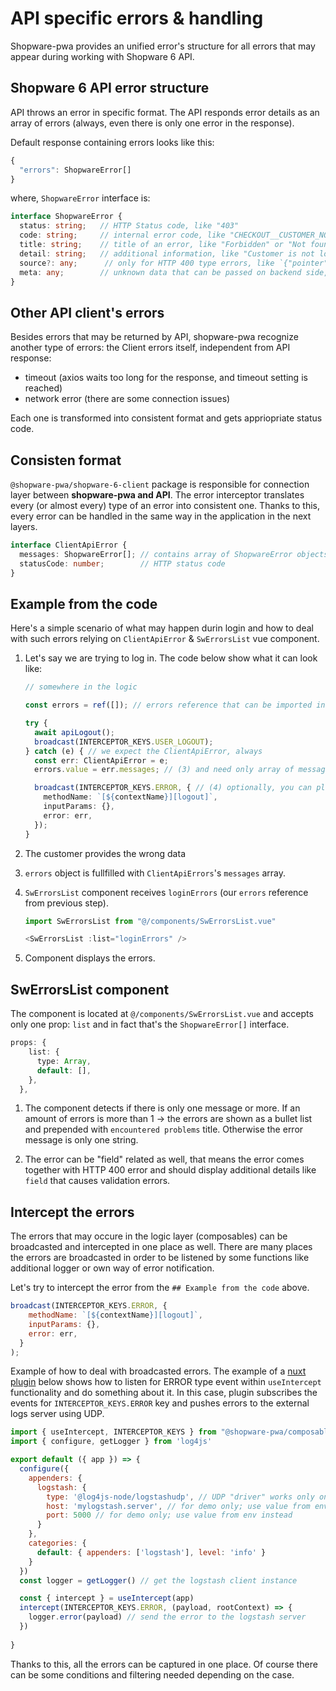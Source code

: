# API specific errors & handling

Shopware-pwa provides an unified error's structure for all errors that may appear during working with Shopware 6 API.

## Shopware 6 API error structure

API throws an error in specific format. The API responds error details as an array of errors (always, even there is only one error in the response).

Default response containing errors looks like this:
```ts
{
  "errors": ShopwareError[]
}

```
where, `ShopwareError` interface is:
```ts
interface ShopwareError {
  status: string;   // HTTP Status code, like "403"
  code: string;     // internal error code, like "CHECKOUT__CUSTOMER_NOT_LOGGED_IN", or "VIOLATION::IS_BLANK_ERROR"
  title: string;    // title of an error, like "Forbidden" or "Not found"
  detail: string;   // additional information, like "Customer is not logged in."
  source?: any;      // only for HTTP 400 type errors, like `{"pointer": "/email"}`
  meta: any;        // unknown data that can be passed on backend side, like stacktrace in API's development mode
}
```

## Other API client's errors

Besides errors that may be returned by API, shopware-pwa recognize another type of errors: the Client errors itself, independent from API response:
- timeout (axios waits too long for the response, and timeout setting is reached)
- network error (there are some connection issues)

Each one is transformed into consistent format and gets appriopriate status code.

## Consisten format

`@shopware-pwa/shopware-6-client` package is responsible for connection layer between **shopware-pwa and API**. The error interceptor translates every (or almost every) type of an error into consistent one. Thanks to this, every error can be handled in the same way in the application in the next layers. 


```ts
interface ClientApiError {
  messages: ShopwareError[]; // contains array of ShopwareError objects, even if it's an issue on axios side
  statusCode: number;        // HTTP status code
}
```

## Example from the code

Here's a simple scenario of what may happen durin login and how to deal with such errors relying on `ClientApiError` & `SwErrorsList` vue component.

1. Let's say we are trying to log in. The code below show what it can look like:

    ```ts
    // somewhere in the logic

    const errors = ref([]); // errors reference that can be imported in the Vue component.

    try {
      await apiLogout();
      broadcast(INTERCEPTOR_KEYS.USER_LOGOUT);
    } catch (e) { // we expect the ClientApiError, always
      const err: ClientApiError = e;
      errors.value = err.messages; // (3) and need only array of messages to be displayed later on

      broadcast(INTERCEPTOR_KEYS.ERROR, { // (4) optionally, you can plug into broadcasted error using interceptors (useIntercept composable) to show notifications or do something with an error.
        methodName: `[${contextName}][logout]`,
        inputParams: {},
        error: err,
      });
    } 

    ```

2. The customer provides the wrong data
3. `errors` object is fullfilled with `ClientApiErrors`'s `messages` array.
4. `SwErrorsList` component receives `loginErrors` (our `errors` reference from previous step).
    ```js
    import SwErrorsList from "@/components/SwErrorsList.vue"

    <SwErrorsList :list="loginErrors" />
    ```
5. Component displays the errors.

## SwErrorsList component

The component is located at `@/components/SwErrorsList.vue` and accepts only one prop: `list` and in fact that's the `ShopwareError[]` interface.

```ts
props: {
    list: {
      type: Array,
      default: [],
    },
  },
```

1. The component detects if there is only one message or more. If an amount of errors is more than 1 -> the errors are shown as a bullet list and prepended with `encountered problems` title. Otherwise the error message is only one string.

2. The error can be "field" related as well, that means the error comes together with HTTP 400 error and should display additional details like `field` that causes validation errors.


## Intercept the errors

The errors that may occure in the logic layer (composables) can be broadcasted and intercepted in one place as well. There are many places the errors are broadcasted in order to be listened by some functions like additional logger or own way of error notification.

Let's try to intercept the error from the `## Example from the code` above. 

```js
broadcast(INTERCEPTOR_KEYS.ERROR, {
    methodName: `[${contextName}][logout]`,
    inputParams: {},
    error: err,
  }
);
```

Example of how to deal with broadcasted errors. The example of a [nuxt plugin](https://nuxtjs.org/docs/2.x/directory-structure/plugins) below shows how to listen for ERROR type event within `useIntercept` functionality and do something about it. In this case, plugin subscribes the events for `INTERCEPTOR_KEYS.ERROR` key and pushes errors to the external logs server using UDP.

```js
import { useIntercept, INTERCEPTOR_KEYS } from "@shopware-pwa/composables"
import { configure, getLogger } from 'log4js'

export default ({ app }) => {
  configure({
    appenders: {
      logstash: {
        type: '@log4js-node/logstashudp', // UDP "driver" works only on SSR
        host: 'mylogstash.server', // for demo only; use value from env instead
        port: 5000 // for demo only; use value from env instead
      }
    },
    categories: {
      default: { appenders: ['logstash'], level: 'info' }
    }
  })
  const logger = getLogger() // get the logstash client instance

  const { intercept } = useIntercept(app)
  intercept(INTERCEPTOR_KEYS.ERROR, (payload, rootContext) => {
    logger.error(payload) // send the error to the logstash server
  })
  
}
```

Thanks to this, all the errors can be captured in one place. Of course there can be some conditions and filtering needed depending on the case.